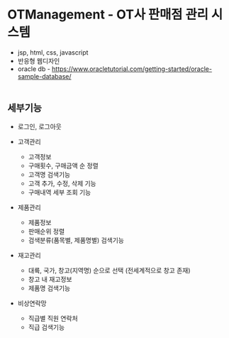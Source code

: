 # OTManagement - OT사 판매점 관리 시스템

- jsp, html, css, javascript
- 반응형 웹디자인
- oracle db - https://www.oracletutorial.com/getting-started/oracle-sample-database/<br><br>

<h2>세부기능</h2>

- 로그인, 로그아웃
- 고객관리 
  - 고객정보
  - 구매횟수, 구매금액 순 정렬
  - 고객명 검색기능
  - 고객 추가, 수정, 삭제 기능
  - 구매내역 세부 조회 기능
  
- 제품관리
  - 제품정보
  - 판매순위 정렬
  - 검색분류(품목별, 제품명별) 검색기능
  
- 재고관리
  - 대륙, 국가, 창고(지역명) 순으로 선택 (전세계적으로 창고 존재)
  - 창고 내 재고정보
  - 제품명 검색기능
  
- 비상연락망
  - 직급별 직원 연락처
  - 직급 검색기능
